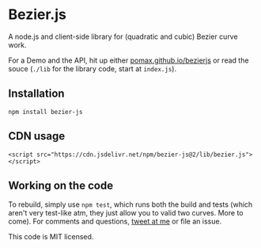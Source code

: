 # Bezier.js

A node.js and client-side library for (quadratic and cubic) Bezier curve work.

For a Demo and the API, hit up either [pomax.github.io/bezierjs](http://pomax.github.io/bezierjs)
or read the souce (`./lib` for the library code, start at `index.js`).

## Installation

`npm install bezier-js`

## CDN usage

`<script src="https://cdn.jsdelivr.net/npm/bezier-js@2/lib/bezier.js"></script>`

## Working on the code

To rebuild, simply use `npm test`, which runs both the build and tests (which aren't very
test-like atm, they just allow you to valid two curves. More to come). For comments and
questions, [tweet at me](https://twitter.com/TheRealPomax) or file an issue.

This code is MIT licensed.

